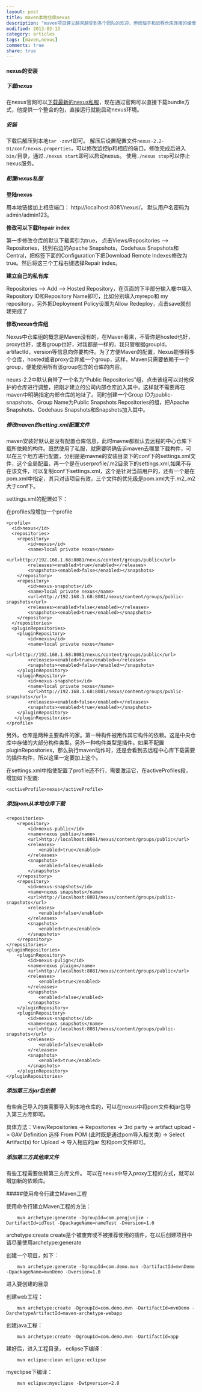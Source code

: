 ```yaml
---
layout: post
title: maven本地仓库nexus
description: "maven项目建立越来越受到各个团队的欢迎，但烦恼于和远程仓库连接的缓慢速度，建立maven本地仓库来进行开发是每个团队必须进行的过程"
modified: 2013-02-13
category: articles
tags: [maven,nexus]
comments: true
share: true
---
```


#### nexus的安装

##### 下载nexus
	
在nexus官网可以[下载最新的nexus私服](http://www.sonatype.org/nexus/go/)，现在通过官网可以直接下载bundle方式，他提供一个整合的包，直接运行就能启动nexus环境。
##### 安装
	
下载后解压到本地`tar -zxvf`即可。 解压后设置配置文件`nexus-2.2-01/conf/nexus.properties`，可以修改监控ip和相应的端口。修改完成后进入`bin/`目录，通过`./nexus start`即可以启动nexus。 使用`./nexus stop`可以停止nexus服务。
##### 配置nexus私服

**登陆nexus** 
	
用本地链接加上相应端口： http://localhost:8081/nexus/， 默认用户名密码为admin/admin123。

**修改可以下载Repair index**

第一步修改仓库的默认下载索引为true， 点击Views/Repositories —> Repositories，找到右边的Apache Snapshots，Codehaus Snapshots和Central，把标签下面的Configuration下把Download Remote Indexes修改为true。然后将这三个工程右键选择Repair index。

**建立自己的私有库**

Repositories –> Add –> Hosted Repository，在页面的下半部分输入框中填入Repository ID和Repository Name即可，比如分别填入myrepo和 my repository，另外把Deployment Policy设置为Allow Redeploy，点击save就创建完成了

**修改nexus仓库组**

Nexus中仓库组的概念是Maven没有的，在Maven看来，不管你是hosted也好，proxy也好，或者group也好，对我都是一样的，我只管根据groupId，artifactId，version等信息向你要构件。为了方便Maven的配置，Nexus能够将多个仓库，hosted或者proxy合并成一个group，这样，Maven只需要依赖于一个group，便能使用所有该group包含的仓库的内容。

neuxs-2.2中默认自带了一个名为“Public Repositories”组，点击该组可以对他保护的仓库进行调整，把刚才建立的公司内部仓库加入其中，这样就不需要再在maven中明确指定内部仓库的地址了。同时创建一个Group ID为public-snapshots、Group Name为Public Snapshots Repositories的组，把Apache Snapshots、Codehaus Snapshots和Snapshots加入其中。


##### 修改maven的setting.xml配置文件

maven安装好默认是没有配置仓库信息，此时mavne都默认去远程的中心仓库下载所依赖的构件。既然使用了私服，就需要明确告诉maven去哪里下载构件，可以在三个地方进行配置，分别是是mavne的安装目录下的conf下的settings.xml文件，这个全局配置，再一个是在userprofile/.m2目录下的settings.xml,如果不存在该文件，可以复制conf下settings.xml，这个是针对当前用户的，还有一个是在pom.xml中指定，其只对该项目有效，三个文件的优先级是pom.xml大于.m2,.m2大于conf下。

settings.xml的配置如下：

在profiles段增加一个profile

	<profile>
      <id>nexus</id>
      <repositories>
        <repository>
            <id>nexus</id>
            <name>local private nexus</name>
            <url>http://192.168.1.68:8081/nexus/content/groups/public</url>
            <releases><enabled>true</enabled></releases>
            <snapshots><enabled>false</enabled></snapshots>
        </repository>
        <repository>
            <id>nexus-snapshots</id>
            <name>local private nexus</name>
            <url>http://192.168.1.68:8081/nexus/content/groups/public-snapshots</url>
            <releases><enabled>false</enabled></releases>
            <snapshots><enabled>true</enabled></snapshots>
        </repository>
      </repositories>
      <pluginRepositories>
        <pluginRepository>
            <id>nexus</id>
            <name>local private nexus</name>
            <url>http://192.168.1.68:8081/nexus/content/groups/public</url>
            <releases><enabled>true</enabled></releases>
            <snapshots><enabled>false</enabled></snapshots>
        </pluginRepository>
        <pluginRepository>
            <id>nexus-snapshots</id>
            <name>local private nexus</name>
            <url>http://192.168.1.68:8081/nexus/content/groups/public-snapshots</url>
            <releases><enabled>false</enabled></releases>
            <snapshots><enabled>true</enabled></snapshots>
        </pluginRepository>
       </pluginRepositories>
    </profile>


另外，仓库是两种主要构件的家。第一种构件被用作其它构件的依赖。这是中央仓库中存储的大部分构件类型。另外一种构件类型是插件。如果不配置pluginRepositories，那么执行maven动作时，还是会看到去远程中心库下载需要的插件构件，所以这里一定要加上这个。

在settings.xml中指使配置了profile还不行，需要激活它，在activeProfiles段，增加如下配置:

	<activeProfile>nexus</activeProfile>


##### 添加pom从本地仓库下载

	<repositories>
        <repository>
            <id>nexus-public</id>
            <name>nexus publiu</name>
            <url>http://localhost:8081/nexus/content/groups/public</url>
            <releases>
                <enabled>true</enabled>
            </releases>
            <snapshots>
                <enabled>false</enabled>
            </snapshots>
        </repository>
        <repository>
            <id>nexus-snapshots</id>
            <name>nexus snapshots</name>
            <url>http://localhost:8081/nexus/content/groups/public-snapshots</url>
            <releases>
                <enabled>false</enabled>
            </releases>
            <snapshots>
                <enabled>true</enabled>
            </snapshots>
        </repository>
    </repositories>
    <pluginRepositories>
        <pluginRepository>
            <id>nexus-pulign</id>
            <name>nexus pluign</name>
            <url>http://localhost:8081/nexus/content/groups/public</url>
            <releases>
                <enabled>true</enabled>
            </releases>
            <snapshots>
                <enabled>false</enabled>
            </snapshots>
        </pluginRepository>
        <pluginRepository>
            <id>nexus-snapshots</id>
            <name>neuxs snapshots</name>
            <url>http://localhost:8081/nexus/content/groups/public-snapshots</url>
            <releases>
                <enabled>false</enabled>
            </releases>
            <snapshots>
                <enabled>true</enabled>
            </snapshots>
        </pluginRepository>
    </pluginRepositories>


##### 添加第三方jar包依赖

有些自己导入的类需要导入到本地仓库的，可以在nexus中将pom文件和jar包导入第三方库即可。

具体方法：View/Repositories -> Repositories -> 3rd party -> artifact upload -> GAV Definition 选择 From POM (此时既是通过pom导入相关类) -> Select Artifact(s) for Upload -> 导入相应的jar 包和pom文件即可。


##### 添加第三方其他库文件

有些工程需要依赖第三方库文件。 可以在nexus中导入proxy工程的方式，就可以增加新的依赖库。

#####使用命令行建立Maven工程

使用命令行建立Maven工程的方法： 

        mvn archetype:generate -DgroupId=com.pengjunjie -DartifactId=idTest -DpackageName=nameTest -Dversion=1.0

archetype:create  create是个被废弃或不被推荐使用的插件，在以后创建项目中请尽量使用archetype:generate

创建一个项目，如下：

        mvn archetype:generate -DgroupId=com.demo.mvn -DartifactId=mvnDemo -DpackageName=mvnDemo -Dversion=1.0

进入要创建的目录

创建web工程：
        
        mvn archetype:create -DgroupId=com.demo.mvn -DartifactId=mvnDemo -DarchetypeArtifactId=maven-archetype-webapp

创建java工程：
        
        mvn archetype:create -DgroupId=com.demo.mvn -DartifactId=app

建好后，进入工程目录，
eclipse下编译：

        mvn eclipse:clean eclipse:eclipse
myeclipse下编译：

        mvn eclipse:myeclipse -Dwtpversion=2.0
